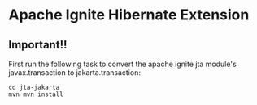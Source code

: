 # Apache Ignite Hibernate Extension

## Important!!

First run the following task to convert the apache ignite jta module's javax.transaction to jakarta.transaction:
```
cd jta-jakarta
mvn mvn install
```
